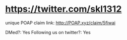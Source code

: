 # https://twitter.com/skl1312

unique POAP claim link: http://POAP.xyz/claim/5fiwai

DMed?: Yes
Following us on twitter?: Yes